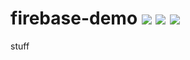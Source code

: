 # firebase-demo ![](https://badgen.net/github/release/Phong6698/firebase-demo) ![](https://github.com/Phong6698/firebase-demo/workflows/DEV/badge.svg) ![](https://github.com/Phong6698/firebase-demo/workflows/PRD/badge.svg)
stuff
